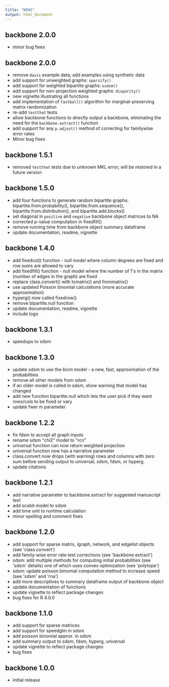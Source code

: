 ```yaml
---
title: "NEWS"
output: html_document
---
```

## backbone 2.0.0

* minor bug fixes


## backbone 2.0.0

* remove `davis` example data; add examples using synthetic data
* add support for unweighted graphs: `sparsify()`
* add support for weighted bipartite graphs: `osdsm()`
* add support for non-projection weighted graphs: `disparity()`
* new vignette illustrating all functions
* add implementation of `fastball()` algorithm for marginal-preserving matrix randomization
* re-add `testthat` tests
* allow backbone functions to directly output a backbone, eliminating the need for the `backbone.extract()` function
* add support for any `p.adjust()` method of correcting for familywise error rates
* Minor bug fixes

## backbone 1.5.1

* removed `testthat` tests due to unknown MKL error; will be restored in a future version

## backbone 1.5.0

* add four functions to generate random bipartite graphs: bipartite.from.probability(), bipartite.from.sequence(), bipartite.from.distribution(), and bipartite.add.blocks()
* set diagonal in `positive` and `negative` backbone object matrices to NA
* corrected p-value computation in fixedfill()
* remove running time from backbone object summary dataframe
* update documentation, readme, vignette

## backbone 1.4.0

* add fixedcol() function - null model where column degrees are fixed and row sums are allowed to vary
* add fixedfill() function - null model where the number of 1's in the matrix (number of edges in the graph) are fixed
* replace class.convert() with tomatrix() and frommatrix()
* use updated Poisson binomial calculations (more accurate approximation)
* hyperg() now called fixedrow()
* remove bipartite.null function
* update documentation, readme, vignette
* include logo

## backbone 1.3.1

* speedups to sdsm

## backbone 1.3.0

* update sdsm to use the bicm model - a new, fast, approximation of the probabilities
* remove all other models from sdsm
* if an older model is called in sdsm, show warning that model has changed
* add new function bipartite.null which lets the user pick if they want rows/cols to be fixed or vary
* update fwer m parameter

## backbone 1.2.2

* fix fdsm to accept all graph inputs
* rename sdsm "chi2" model to "rcn"
* universal function can now return weighted projection
* universal function now has a narrative parameter
* class.convert now drops (with warning) rows and columns with zero sum before sending output to universal, sdsm, fdsm, or hyperg.
* update citations

## backbone 1.2.1

* add narrative parameter to backbone.extract for suggested manuscript text
* add scobit model to sdsm
* add time unit to runtime calculation
* minor spelling and comment fixes

## backbone 1.2.0

* add support for sparse matrix, igraph, network, and edgelist objects (see 'class.convert')
* add family-wise error rate test corrections (see 'backbone.extract')
* sdsm: add multiple methods for computing initial probabilities (see 'sdsm' details) one of which uses convex optimization (see 'polytope')
* sdsm: update poisson binomial computation method to increase speed (see 'sdsm' and 'rna')
* add more descriptives to summary dataframe output of backbone object
* update documentation of functions
* update vignette to reflect package changes
* bug fixes for R 4.0.0

## backbone 1.1.0

* add support for sparse matrices
* add support for speedglm in sdsm
* add poisson binomial approx. in sdsm
* add summary output to sdsm, fdsm, hyperg, universal
* update vignette to reflect package changes
* bug fixes

## backbone 1.0.0

* initial release

